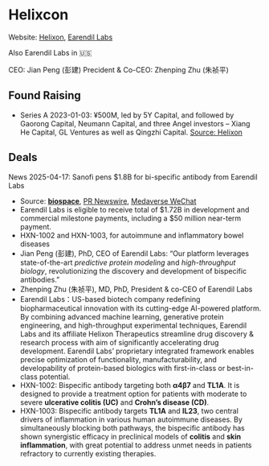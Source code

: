 # Helixcon

Website: [Helixon](https://www.helixon.com/), [Earendil Labs](https://earendil.bio/)

Also Earendil Labs in 🇺🇸

CEO: Jian Peng (彭建)
Precident & Co-CEO: Zhenping Zhu (朱祯平)


## Found Raising

- Series A 2023-01-03​: ¥500M, led by 5Y Capital, and followed by Gaorong Capital, Neumann Capital, and three Angel investors – Xiang He Capital, GL Ventures as well as Qingzhi Capital. [Source: Helixon](https://www.helixon.com/2023/01/helixon-announced-the-successful-closure-of-a-500-million-yuan-series-a-funding/)


## Deals


News 2025-04-17: Sanofi pens $1.8B for bi-specific antibody from Earendil Labs
- Source: [**biospace**](https://www.biospace.com/press-releases/earendil-labs-announces-worldwide-exclusive-license-agreement-with-sanofi-for-next-generation-bispecific-antibodies-for-autoimmune-and-inflammatory-bowel-diseases), [PR Newswire](https://www.prnewswire.com/news-releases/earendil-labs-announces-worldwide-exclusive-license-agreement-with-sanofi-for-next-generation-bispecific-antibodies-for-autoimmune-and-inflammatory-bowel-diseases-302431020.html), [Medaverse WeChat](https://mp.weixin.qq.com/s/ZdN5Fp37vcYcbOvF-Bb7IA)
- Earendil Labs is eligible to receive total of $1.72B in development and commercial milestone payments, including a $50 million near-term payment.
- HXN-1002 and HXN-1003, for autoimmune and inflammatory bowel diseases
- Jian Peng (彭建), PhD, CEO of Earendil Labs: “Our platform leverages state-of-the-art *predictive protein modeling* and *high-throughput biology*, revolutionizing the discovery and development of bispecific antibodies.”
- Zhenping Zhu (朱祯平), MD, PhD, President & co-CEO of Earendil Labs
- Earendil Labs：US-based biotech company redefining biopharmaceutical innovation with its cutting-edge AI-powered platform. By combining advanced machine learning, generative protein engineering, and high-throughput experimental techniques, Earendil Labs and its affiliate Helixon Therapeutics streamline drug discovery & research process with aim of significantly accelerating drug development. Earendil Labs’ proprietary integrated framework enables precise optimization of functionality, manufacturability, and developability of protein-based biologics with first-in-class or best-in-class potential.
- HXN-1002: Bispecific antibody targeting both **α4β7** and **TL1A**. It is designed to provide a treatment option for patients with moderate to severe **ulcerative colitis (UC)** and **Crohn’s disease (CD)**.
- HXN-1003: Bispecific antibody targets **TL1A** and **IL23**, two central drivers of inflammation in various human autoimmune diseases. By simultaneously blocking both pathways, the bispecific antibody has shown synergistic efficacy in preclinical models of **colitis** and **skin inflammation**, with great potential to address unmet needs in patients refractory to currently existing therapies.




